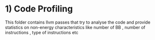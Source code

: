 # 1) Code Profiling
This folder contains llvm passes that try to analyse the code and provide statistics on non-energy characteristics like number of BB , number of instructions , type of instructions etc 

